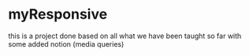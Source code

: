 # myResponsive
this is a project done based on all what we have been taught so far  with some added notion (media queries)